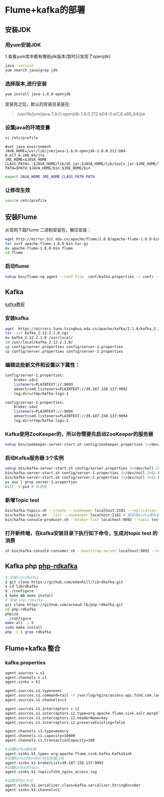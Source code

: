 # Flume+kafka的部署

## 安装JDK
### 用yum安装JDK
1.查看yum库中都有哪些jdk版本(暂时只发现了openjdk)
```sh
java -version
yum search java|grep jdk
```
### 选择版本,进行安装
```sh
yum install java-1.8.0-openjdk
```
安装完之后，默认的安装目录是在:
> /usr/lib/jvm/java-1.8.0-openjdk-1.8.0.212.b04-0.el7_6.x86_64/jre
### 设置java的环境变量

```sh
vi /etc/profile
```
    #set java environment
    JAVA_HOME=/usr/lib/jvm/java-1.8.0-openjdk-1.8.0.212.b04-0.el7_6.x86_64/jre
    JRE_HOME=$JAVA_HOME
    CLASS_PATH=.:$JAVA_HOME/lib/dt.jar:$JAVA_HOME/lib/tools.jar:$JRE_HOME/lib
    PATH=$PATH:$JAVA_HOME/bin:$JRE_HOME/bin
```sh
export JAVA_HOME JRE_HOME CLASS_PATH PATH
```
### 让修改生效
```sh
source /etc/profile
```
## 安装Flume

从官网下载Flume 二进制安装包，解压安装：
```sh
wget http://mirror.bit.edu.cn/apache/flume/1.8.0/apache-flume-1.8.0-bin.tar.gz
tar zxvf apache-flume-1.8.0-bin.tar.gz
mv apache-flume-1.8.0-bin flume
cd flume
```

### 启动flume
```sh
nohup bin/flume-ng agent --conf-file  conf/kafka.properties -c conf/ --name agent -Dflume.root.logger=DEBUG,console 1>/dev/null 2>&1 &
```

## Kafka

[kafka教程](https://www.w3cschool.cn/apache_kafka/apache_kafka_introduction.html)

### 安装kafka
```sh
wget  https://mirrors.tuna.tsinghua.edu.cn/apache/kafka/2.1.0/kafka_2.12-2.1.0.tgz
tar -zxf kafka_2.12-2.1.0.tgz
mv kafka_2.12-2.1.0 /usr/local/
cd /usr/local/kafka_2.12-2.1.0/
cp config/server.properties config/server-1.properties
cp config/server.properties config/server-2.properties
```

### 编辑这些新文件和设置以下属性：
```sh
config/server-1.properties:
    broker.id=1
    listeners=PLAINTEXT://:9093
    advertised.listeners=PLAINTEXT://39.107.158.137:9092
    log.dir=/tmp/kafka-logs-1

config/server-2.properties:
    broker.id=2
    listeners=PLAINTEXT://:9094
    advertised.listeners=PLAINTEXT://39.107.158.137:9094
    log.dir=/tmp/kafka-logs-2
```
### Kafka使用ZooKeeper的，所以你需要先启动ZooKeeper的服务器
```sh
nohup bin/zookeeper-server-start.sh config/zookeeper.properties 1>/dev/null 2>&1 &
```
### 启动Kafka服务器 3个实例
```sh
nohup bin/kafka-server-start.sh config/server.properties 1>/dev/null 2>&1 &
bin/kafka-server-start.sh config/server-1.properties 1>/dev/null 2>&1 &
bin/kafka-server-start.sh config/server-2.properties 1>/dev/null 2>&1 &
ps aux | grep server-1.properties
kill -9 pid # 杀进程
```

### 新增Topic test
```sh
bin/kafka-topics.sh --create --zookeeper localhost:2181 --replication-factor 1 --partitions 3 --topic log
bin/kafka-topics.sh --list --zookeeper localhost:2181 # 要获取Kafka服务器中的主题列表
bin/kafka-console-producer.sh --broker-list localhost:9092 --topic test # 发送消息
```

### 打开新终端，在kafka安装目录下执行如下命令，生成对topic test 的消费
```sh
sh bin/kafka-console-consumer.sh --bootstrap-server localhost:9092 --topic log --from-beginning
```

## Kafka php [php-rdkafka](https://github.com/arnaud-lb/php-rdkafka)


```sh
# 安装librdkafka
$ git clone https://github.com/edenhill/librdkafka.git
$ cd librdkafka
$ ./configure
$ make && make install
# 安装 php-rdkafka
git clone https://github.com/arnaud-lb/php-rdkafka.git
cd php-rdkafka
phpize
 ./configure
make all -j 5
sudo make install
php -i | grep rdkafka
```

## Flume+kafka 整合

### kafka.properties
```sh
agent.sources = s1
agent.channels = c1
agent.sinks = k1

agent.sources.s1.type=exec
agent.sources.s1.command=tail -F /var/log/nginx/access-api.fshd.com.log
agent.sources.s1.channels=c1

agent.sources.s1.interceptors = i2
agent.sources.s1.interceptors.i2.type=org.apache.flume.sink.solr.morphline.UUIDInterceptor$Builder
agent.sources.s1.interceptors.i2.headerName=key
agent.sources.s1.interceptors.i2.preserveExisting=false

agent.channels.c1.type=memory
agent.channels.c1.capacity=10000
agent.channels.c1.transactionCapacity=100

#设置Kafka接收器
agent.sinks.k1.type= org.apache.flume.sink.kafka.KafkaSink
#设置Kafka的broker地址和端口号
agent.sinks.k1.brokerList=39.107.158.137:9092
#设置Kafka的Topic
agent.sinks.k1.topic=fshd_nginx_access_log

#设置序列化方式
agent.sinks.k1.serializer.class=kafka.serializer.StringEncoder
agent.sinks.k1.channel=c1
```



